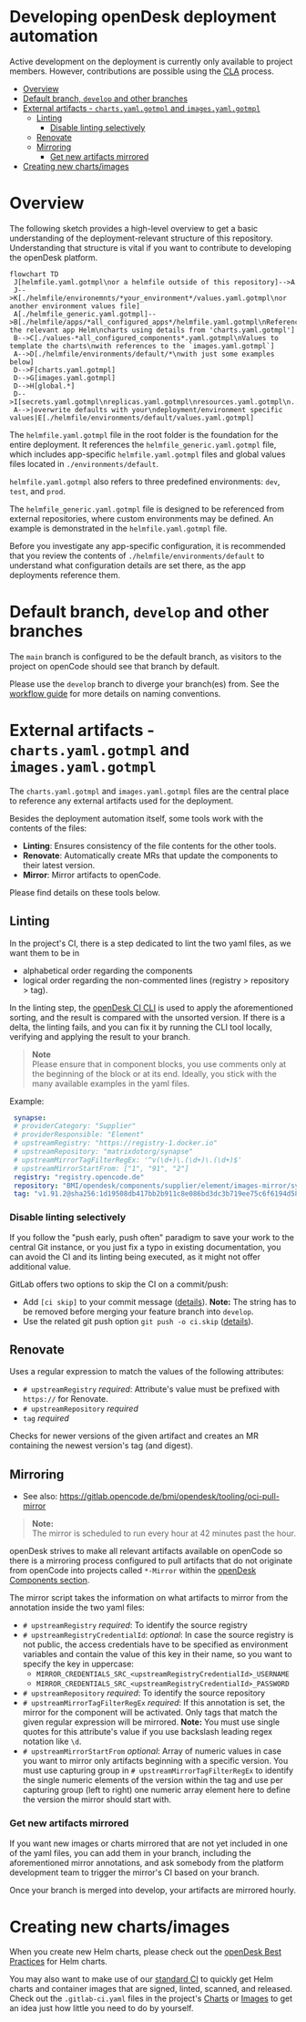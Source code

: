 <!--
SPDX-FileCopyrightText: 2024 Bundesministerium des Innern und für Heimat, PG ZenDiS "Projektgruppe für Aufbau ZenDiS"
SPDX-FileCopyrightText: 2024 Zentrum für Digitale Souveränität der Öffentlichen Verwaltung (ZenDiS) GmbH
SPDX-License-Identifier: Apache-2.0
-->

<h1>Developing openDesk deployment automation</h1>

Active development on the deployment is currently only available to project members.
However, contributions are possible using the [CLA](https://gitlab.opencode.de/bmi/opendesk/info/-/blob/main/CONTRIBUTING.md?ref_type=heads) process.

<!-- TOC -->
* [Overview](#overview)
* [Default branch, `develop` and other branches](#default-branch-develop-and-other-branches)
* [External artifacts - `charts.yaml.gotmpl` and `images.yaml.gotmpl`](#external-artifacts---chartsyamlgotmpl-and-imagesyamlgotmpl)
  * [Linting](#linting)
    * [Disable linting selectively](#disable-linting-selectively)
  * [Renovate](#renovate)
  * [Mirroring](#mirroring)
    * [Get new artifacts mirrored](#get-new-artifacts-mirrored)
* [Creating new charts/images](#creating-new-chartsimages)
<!-- TOC -->

# Overview

The following sketch provides a high-level overview to get a basic understanding of the deployment-relevant
structure of this repository. Understanding that structure is vital if you want to contribute to
developing the openDesk platform.

```mermaid
flowchart TD
 J[helmfile.yaml.gotmpl\nor a helmfile outside of this repository]-->A
 J-->K[./helmfile/environemnts/*your_environment*/values.yaml.gotmpl\nor another environment values file]
 A[./helmfile_generic.yaml.gotmpl]-->B[./helmfile/apps/*all_configured_apps*/helmfile.yaml.gotmpl\nReferences the relevant app Helm\ncharts using details from 'charts.yaml.gotmpl']
 B-->C[./values-*all_configured_components*.yaml.gotmpl\nValues to template the charts\nwith references to the `images.yaml.gotmpl`]
 A-->D[./helmfile/environments/default/*\nwith just some examples below]
 D-->F[charts.yaml.gotmpl]
 D-->G[images.yaml.gotmpl]
 D-->H[global.*]
 D-->I[secrets.yaml.gotmpl\nreplicas.yaml.gotmpl\nresources.yaml.gotmpl\n...]
 A-->|overwrite defaults with your\ndeployment/environment specific values|E[./helmfile/environments/default/values.yaml.gotmpl]
```

The `helmfile.yaml.gotmpl` file in the root folder is the foundation
for the entire deployment. It references the `helmfile_generic.yaml.gotmpl`
file, which includes app-specific `helmfile.yaml.gotmpl` files and
global values files located in `./environments/default`.

`helmfile.yaml.gotmpl` also refers to three predefined environments: `dev`,
`test`, and `prod`.

The `helmfile_generic.yaml.gotmpl` file is designed to be referenced from
external repositories, where custom environments may be defined. An
example is demonstrated in the `helmfile.yaml.gotmpl` file.

Before you investigate any app-specific configuration, it is recommended that you review the contents of `./helmfile/environments/default` to understand what configuration details are set there, as the app deployments reference them.

# Default branch, `develop` and other branches

The `main` branch is configured to be the default branch, as visitors to the project on openCode should see that
branch by default.

Please use the `develop` branch to diverge your branch(es) from. See the [workflow guide](./docs/developer/workflow.md)
for more details on naming conventions.

# External artifacts - `charts.yaml.gotmpl` and `images.yaml.gotmpl`

The `charts.yaml.gotmpl` and `images.yaml.gotmpl` files are the central place to reference any external artifacts used for the deployment.

Besides the deployment automation itself, some tools work with the contents of the files:

- **Linting**: Ensures consistency of the file contents for the other tools.
- **Renovate**: Automatically create MRs that update the components to their latest version.
- **Mirror**: Mirror artifacts to openCode.

Please find details on these tools below.

## Linting

In the project's CI, there is a step dedicated to lint the two yaml files, as we want them to be in
- alphabetical order regarding the components
- logical order regarding the non-commented lines (registry > repository > tag).

In the linting step, the [openDesk CI CLI](https://gitlab.opencode.de/bmi/opendesk/tooling/opendesk-ci-cli) is used to apply the
aforementioned sorting, and the result is compared with the unsorted version. If there is a delta, the linting fails, and you can fix it by running the CLI tool locally, verifying and applying the result to your branch.

> **Note**<br>
> Please ensure that in component blocks, you use comments only at the beginning of the block or at its end. Ideally, you stick
with the many available examples in the yaml files.

Example:
```yaml
 synapse:
 # providerCategory: "Supplier"
 # providerResponsible: "Element"
 # upstreamRegistry: "https://registry-1.docker.io"
 # upstreamRepository: "matrixdotorg/synapse"
 # upstreamMirrorTagFilterRegEx: '^v(\d+)\.(\d+)\.(\d+)$'
 # upstreamMirrorStartFrom: ["1", "91", "2"]
 registry: "registry.opencode.de"
 repository: "BMI/opendesk/components/supplier/element/images-mirror/synapse"
 tag: "v1.91.2@sha256:1d19508db417bb2b911c8e086bd3dc3b719ee75c6f6194d58af59b4c32b11322"
```

### Disable linting selectively

If you follow the "push early, push often" paradigm to save your work to the central Git instance, or you just fix a typo in
existing documentation, you can avoid the CI and its linting being executed, as it might not offer additional value.

GitLab offers two options to skip the CI on a commit/push:
- Add `[ci skip]` to your commit message ([details](https://docs.gitlab.com/ee/ci/pipelines/#skip-a-pipeline)).
**Note:** The string has to be removed before merging your feature branch into `develop`.
- Use the related git push option `git push -o ci.skip` ([details](https://docs.gitlab.com/ee/user/project/push_options.html#push-options-for-gitlab-cicd)).

## Renovate

Uses a regular expression to match the values of the following attributes:

- `# upstreamRegistry` *required*: Attribute's value must be prefixed with `https://` for Renovate.
- `# upstreamRepository` *required*
- `tag` *required*

Checks for newer versions of the given artifact and creates an MR containing the newest version's tag (and digest).

## Mirroring

- See also: https://gitlab.opencode.de/bmi/opendesk/tooling/oci-pull-mirror

> **Note:**<br>
> The mirror is scheduled to run every hour at 42 minutes past the hour.

openDesk strives to make all relevant artifacts available on openCode so there is a mirroring process
configured to pull artifacts that do not originate from openCode into projects called `*-Mirror` within the
[openDesk Components section](https://gitlab.opencode.de/bmi/opendesk/components).

The mirror script takes the information on what artifacts to mirror from the annotation inside the two yaml files:
- `# upstreamRegistry` *required*: To identify the source registry
- `# upstreamRegistryCredentialId`: *optional*: In case the source registry is not public, the access credentials have to be specified as environment variables and contain the value of this key in their name, so you want to specify the key in uppercase:
  - `MIRROR_CREDENTIALS_SRC_<upstreamRegistryCredentialId>_USERNAME`
  - `MIRROR_CREDENTIALS_SRC_<upstreamRegistryCredentialId>_PASSWORD`
- `# upstreamRepository` *required*: To identify the source repository
- `# upstreamMirrorTagFilterRegEx` *required*: If this annotation is set, the mirror for the component will be activated. Only tags that match the given regular expression will be mirrored. **Note:** You must use single quotes for this attribute's value if you use backslash leading regex notation like `\d`.
- `# upstreamMirrorStartFrom` *optional*: Array of numeric values in case you want to mirror only artifacts beginning with a specific version. You must use capturing group
 in `# upstreamMirrorTagFilterRegEx` to identify the single numeric elements of the version within the tag and use per capturing group (left to right) one numeric array
 element here to define the version the mirror should start with.

### Get new artifacts mirrored

If you want new images or charts mirrored that are not yet included in one of the yaml files, you can add them in your branch, including the aforementioned mirror annotations, and ask somebody from the platform development team to trigger the mirror's CI based on your branch.

Once your branch is merged into develop, your artifacts are mirrored hourly.

# Creating new charts/images

When you create new Helm charts, please check out the
[openDesk Best Practices](https://gitlab.opencode.de/bmi/opendesk/components/platform-development/charts/opendesk-best-practises)
for Helm charts.

You may also want to make use of our [standard CI](https://gitlab.opencode.de/bmi/opendesk/tooling/gitlab-config) to
quickly get Helm charts and container images that are signed, linted, scanned, and released.
Check out the `.gitlab-ci.yaml` files in the project's [Charts](https://gitlab.opencode.de/bmi/opendesk/components/platform-development/charts) or [Images](https://gitlab.opencode.de/bmi/opendesk/components/platform-development/images) to get an idea just how little you need to do by yourself.
